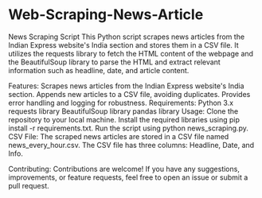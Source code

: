 # Web-Scraping-News-Article

News Scraping Script
This Python script scrapes news articles from the Indian Express website's India section and stores them in a CSV file. It utilizes the requests library to fetch the HTML content of the webpage and the BeautifulSoup library to parse the HTML and extract relevant information such as headline, date, and article content.

Features:
Scrapes news articles from the Indian Express website's India section.
Appends new articles to a CSV file, avoiding duplicates.
Provides error handling and logging for robustness.
Requirements:
Python 3.x
requests library
BeautifulSoup library
pandas library
Usage:
Clone the repository to your local machine.
Install the required libraries using pip install -r requirements.txt.
Run the script using python news_scraping.py.
CSV File:
The scraped news articles are stored in a CSV file named news_every_hour.csv. The CSV file has three columns: Headline, Date, and Info.

Contributing:
Contributions are welcome! If you have any suggestions, improvements, or feature requests, feel free to open an issue or submit a pull request.

